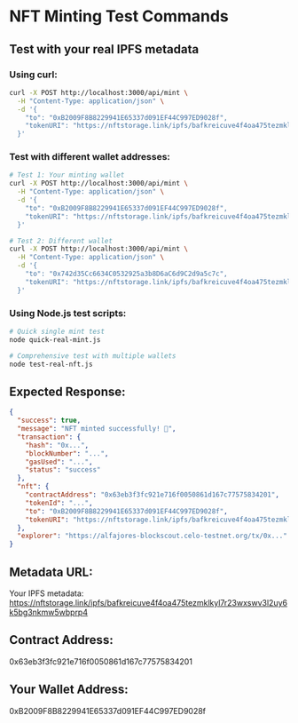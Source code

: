 # NFT Minting Test Commands

## Test with your real IPFS metadata

### Using curl:
```bash
curl -X POST http://localhost:3000/api/mint \
  -H "Content-Type: application/json" \
  -d '{
    "to": "0xB2009F8B8229941E65337d091EF44C997ED9028f",
    "tokenURI": "https://nftstorage.link/ipfs/bafkreicuve4f4oa475tezmklkyl7r23wxswv3l2uy6k5bg3nkmw5wbprp4"
  }'
```

### Test with different wallet addresses:
```bash
# Test 1: Your minting wallet
curl -X POST http://localhost:3000/api/mint \
  -H "Content-Type: application/json" \
  -d '{
    "to": "0xB2009F8B8229941E65337d091EF44C997ED9028f",
    "tokenURI": "https://nftstorage.link/ipfs/bafkreicuve4f4oa475tezmklkyl7r23wxswv3l2uy6k5bg3nkmw5wbprp4"
  }'

# Test 2: Different wallet
curl -X POST http://localhost:3000/api/mint \
  -H "Content-Type: application/json" \
  -d '{
    "to": "0x742d35Cc6634C0532925a3b8D6aC6d9C2d9a5c7c",
    "tokenURI": "https://nftstorage.link/ipfs/bafkreicuve4f4oa475tezmklkyl7r23wxswv3l2uy6k5bg3nkmw5wbprp4"
  }'
```

### Using Node.js test scripts:
```bash
# Quick single mint test
node quick-real-mint.js

# Comprehensive test with multiple wallets
node test-real-nft.js
```

## Expected Response:
```json
{
  "success": true,
  "message": "NFT minted successfully! 🎉",
  "transaction": {
    "hash": "0x...",
    "blockNumber": "...",
    "gasUsed": "...",
    "status": "success"
  },
  "nft": {
    "contractAddress": "0x63eb3f3fc921e716f0050861d167c77575834201",
    "tokenId": "...",
    "to": "0xB2009F8B8229941E65337d091EF44C997ED9028f",
    "tokenURI": "https://nftstorage.link/ipfs/bafkreicuve4f4oa475tezmklkyl7r23wxswv3l2uy6k5bg3nkmw5wbprp4"
  },
  "explorer": "https://alfajores-blockscout.celo-testnet.org/tx/0x..."
}
```

## Metadata URL:
Your IPFS metadata: https://nftstorage.link/ipfs/bafkreicuve4f4oa475tezmklkyl7r23wxswv3l2uy6k5bg3nkmw5wbprp4

## Contract Address:
0x63eb3f3fc921e716f0050861d167c77575834201

## Your Wallet Address:
0xB2009F8B8229941E65337d091EF44C997ED9028f
